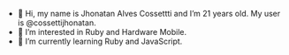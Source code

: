 - 👋 Hi, my name is Jhonatan Alves Cossettti and I’m 21 years old. My user is @cossettijhonatan.
- 👀 I’m interested in Ruby and Hardware Mobile.
- 🌱 I’m currently learning Ruby and JavaScript.
